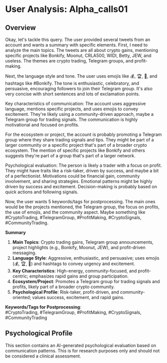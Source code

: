 # User Analysis: Alpha_calls01

## Overview

<think>
Okay, let's tackle this query. The user provided several tweets from an account and wants a summary with specific elements. First, I need to analyze the main topics. The tweets are all about crypto gains, mentioning specific projects like Bonkify, Moonut, CRLA500, WIDI, Betty, JEW, and useless. The themes are crypto trading, Telegram groups, and profit-making.

Next, the language style and tone. The user uses emojis like 💰, 🏆, 🚀, and hashtags like #Bonkify. The tone is enthusiastic, celebratory, and persuasive, encouraging followers to join their Telegram group. It's also very concise with short sentences and lots of exclamation points.

Key characteristics of communication: The account uses aggressive language, mentions specific projects, and uses emojis to convey excitement. They're likely using a community-driven approach, maybe a Telegram group for trading signals. The communication is highly motivational and focused on profits.

For the ecosystem or project, the account is probably promoting a Telegram group where they share trading signals and tips. They might be part of a larger community or a specific project that's part of a broader crypto ecosystem. The mention of specific projects like Bonkify and others suggests they're part of a group that's part of a larger network.

Psychological evaluation: The person is likely a trader with a focus on profit. They might have traits like a risk-taker, driven by success, and maybe a bit of a perfectionist. Motivations could be financial gain, community involvement, and sharing strategies. Emotional patterns might be highly driven by success and excitement. Decision-making is probably based on quick actions and following signals.

Now, the user wants 5 keywords/tags for postprocessing. The main ones would be the projects mentioned, the Telegram group, the focus on profits, the use of emojis, and the community aspect. Maybe something like #CryptoTrading, #TelegramGroup, #ProfitMaking, #CryptoSignals, #CommunityTrading.
</think>

**Summary**  
1. **Main Topics**: Crypto trading gains, Telegram group announcements, project highlights (e.g., Bonkify, Moonut, JEW), and profit-driven messaging.  
2. **Language Style**: Aggressive, enthusiastic, and persuasive; uses emojis (💰, 🏆, 🚀) and hashtags to convey urgency and excitement.  
3. **Key Characteristics**: High-energy, community-focused, and profit-centric; emphasizes rapid gains and group participation.  
4. **Ecosystem/Project**: Promotes a Telegram group for trading signals and profits, likely part of a broader crypto community.  
5. **Psychological Profile**: Risk-taker, profit-driven, and community-oriented; values success, excitement, and rapid gains.  

**Keywords/Tags for Postprocessing**:  
#CryptoTrading, #TelegramGroup, #ProfitMaking, #CryptoSignals, #CommunityTrading

## Psychological Profile

This section contains an AI-generated psychological evaluation based on communication patterns. This is for research purposes only and should not be considered a clinical assessment.